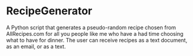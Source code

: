 # RecipeGenerator
A Python script that generates a pseudo-random recipe chosen from AllRecipes.com for all you people like me who have a had time choosing what to have for dinner. The user can receive recipes as a text document, as an email, or as a text.
